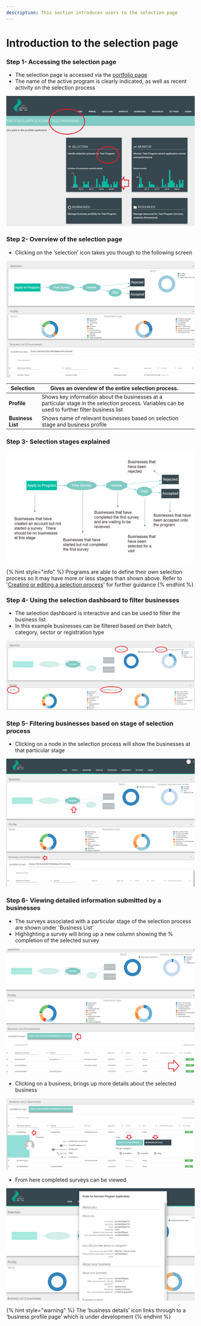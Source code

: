 ```yaml
---
description: This section introduces users to the selection page
---
```


# Introduction to the selection page

### Step 1- Accessing the selection page

* The selection page is accessed via the [portfolio page](https://docs.preignition.org/~/edit/primary/program-users/introduction-to-the-portfolio-page)
* The name of the active program is clearly indicated, as well as recent activity on the selection process

![Showing the portfolio page for a &apos;Test Program&apos;](../.gitbook/assets/image%20%2817%29.png)

### Step 2- Overview of the selection page

* Clicking on the ‘selection’ icon takes you though to the following screen

![](../.gitbook/assets/image%20%2833%29.png)

| **Selection** | Gives an overview of the entire selection process.   |  |
| --- | --- | --- |
| **Profile** | Shows key information about the businesses at a particular stage in the selection process.  Variables can be used to further filter business list |  |
| **Business List** | Shows name of relevant businesses based on selection stage and business profile |  |

### Step 3- Selection stages explained

![](../.gitbook/assets/image%20%2814%29.png)

{% hint style="info" %}
Programs are able to define their own selection process so it may have more or less stages than shown above.   Refer to '[Creating or editing a selection process](https://docs.preignition.org/~/edit/primary/creating-or-editing-a-selection-process)' for further guidance 
{% endhint %}

### Step 4- Using the selection dashboard to filter businesses

* The selection dashboard is interactive and can be used to filter the business list
* In this example businesses can be filtered based on their batch, category, sector or registration type

![](../.gitbook/assets/image%20%2827%29.png)



### Step 5- Filtering businesses based on stage of selection process

* Clicking on a node in the selection process will show the businesses at that particular stage

![In this example 29 businesses have completed the first survey and are waiting to be reviewed](../.gitbook/assets/image%20%281%29.png)

### Step 6- Viewing detailed information submitted by a businesses

*  The surveys associated with a particular stage of the selection process are shown under 'Business List'
*  Highlighting a survey will bring up a new column showing the % completion of the selected survey

![As expected at the review stage, all surveys are 100% complete](../.gitbook/assets/image%20%2834%29.png)

* Clicking on a business, brings up more details about the selected business

![](../.gitbook/assets/image%20%2811%29.png)

* From here completed surveys can be viewed

![](../.gitbook/assets/image%20%282%29.png)

{% hint style="warning" %}
The ‘business details’ icon links through to a ‘business profile page’ which is under development
{% endhint %}

